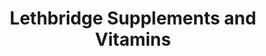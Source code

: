 ---
title: "Lethbridge Supplements and Vitamins"
url: /lethbridge/lethbridge-supplements-and-vitamins/
shop: nutrition supplements
---